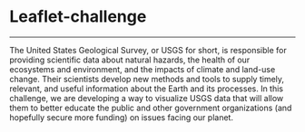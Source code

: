# Leaflet-challenge
-----------
The United States Geological Survey, or USGS for short, is responsible for providing scientific data about natural hazards, the health of our ecosystems and environment, and the impacts of climate and land-use change. Their scientists develop new methods and tools to supply timely, relevant, and useful information about the Earth and its processes.
In this challenge, we are developing a way to visualize USGS data that will allow them to better educate the public and other government organizations (and hopefully secure more funding) on issues facing our planet.
